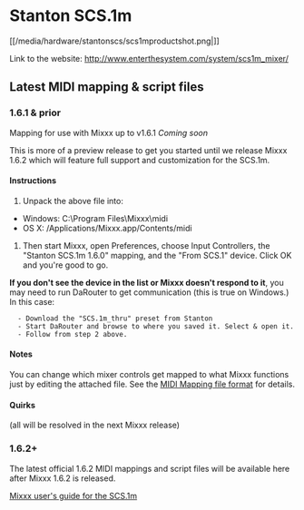# Stanton SCS.1m

[[/media/hardware/stantonscs/scs1mproductshot.png|]]

Link to the website: <http://www.enterthesystem.com/system/scs1m_mixer/>

## Latest MIDI mapping & script files

### 1.6.1 & prior

Mapping for use with Mixxx up to v1.6.1 *Coming soon*

This is more of a preview release to get you started until we release
Mixxx 1.6.2 which will feature full support and customization for the
SCS.1m.

#### Instructions

1.  Unpack the above file into:

<!-- end list -->

  - Windows: C:\\Program Files\\Mixxx\\midi
  - OS X: /Applications/Mixxx.app/Contents/midi

<!-- end list -->

1.  Then start Mixxx, open Preferences, choose Input Controllers, the
    "Stanton SCS.1m 1.6.0" mapping, and the "From SCS.1" device. Click
    OK and you're good to go.

**If you don't see the device in the list or Mixxx doesn't respond to
it**, you may need to run DaRouter to get communication (this is true on
Windows.) In this case:

``` 
  - Download the "SCS.1m_thru" preset from Stanton
  - Start DaRouter and browse to where you saved it. Select & open it.
  - Follow from step 2 above.
```

#### Notes

You can change which mixer controls get mapped to what Mixxx functions
just by editing the attached file. See the [MIDI Mapping file
format](midi_controller_mapping_file_format#old_format_before_schema_versioning_mixxx_1.6.1_and_prior)
for details.

#### Quirks

(all will be resolved in the next Mixxx release)

### 1.6.2+

The latest official 1.6.2 MIDI mappings and script files will be
available here after Mixxx 1.6.2 is released.

[Mixxx user's guide for the SCS.1m](stanton_scs.1m_mixxx_user_guide)
